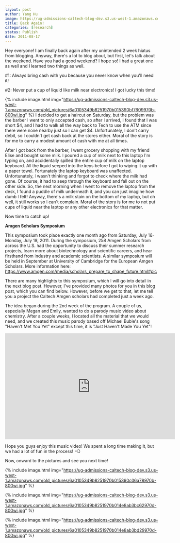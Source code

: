```yaml
---
layout: post
author: Yang Hu
image: https://ug-admissions-caltech-blog-dev.s3.us-west-1.amazonaws.com/old_pictures/6a0105349b8251970b01543492fa9a970c-800wi.jpg
title: Back Again!
categories: [research]
status: Publish
date: 2011-08-17
---
```



Hey everyone! I am finally back again after my unintended 2 week hiatus from blogging. Anyway, there's a lot to blog about, but first, let's talk about the weekend. Have you had a good weekend? I hope so! I had a great one as well and I learned two things as well.

#1: Always bring cash with you because you never know when you'll need it!

#2: Never put a cup of liquid like milk near electronics! I got lucky this time!

{% include image.html img="https://ug-admissions-caltech-blog-dev.s3.us-west-1.amazonaws.com/old_pictures/6a0105349b8251970b015390bf7609970b-800wi.jpg" %}
I decided to get a haircut on Saturday, but the problem was the barber I went to only accepted cash, so after I arrived, I found that I was short $4, and I had to walk all the way back to Tech to use the ATM since there were none nearby just so I can get $4. Unfortunately, I don't carry debit, so I couldn't get cash back at the stores either. Moral of the story is for me to carry a modest amount of cash with me at all times.

After I got back from the barber, I went grocery shopping with my friend Elise and bought some milk. I poured a cup of milk next to this laptop I'm typing on, and accidentally spilled the entire cup of milk on the laptop keyboard. All the liquid seeped into the keys before I got to wiping it up with a paper towel. Fortunately the laptop keyboard was unaffected. Unfortunately, I wasn't thinking and forgot to check where the milk had gone. Of course, it had to seep through the keyboard and fall out on the other side. So, the next morning when I went to remove the laptop from the desk, I found a puddle of milk underneath it, and you can just imagine how dumb I felt! Anyway, there's a milk stain on the bottom of my laptop, but oh well, it still works so I can't complain. Moral of the story is for me to not put cups of liquid near the laptop or any other electronics for that matter.

Now time to catch up!

**Amgen Scholars Symposium**

This symposium took place exactly one month ago from Saturday, July 16-Monday, July 18, 2011. During the symposium, 258 Amgen Scholars from across the U.S. had the  opportunity to discuss their summer research projects, learn more about  biotechnology and scientific careers, and hear firsthand from industry  and academic scientists. A similar symposium will be held in September  at University of Cambridge for the European Amgen Scholars. More information here: <a href="https://www.amgen.com/media/scholars_prepare_to_shape_future.html#pic" target="_self">https://www.amgen.com/media/scholars_prepare_to_shape_future.html#pic</a>

There are many highlights to this symposium, which I will go into detail in the next blog post. However, I've provided many photos for you in this blog post, which you can find below. However, before we get to that, let me tell you a project the Caltech Amgen scholars had completed just a week ago.

The idea began during the 2nd week of the program. A couple of us, especially Megan and Emily, wanted to do a parody music video about chemistry. After a couple weeks, I located all the material that we would need, and we created this music parody based off Michael Buble's song "Haven't Met You Yet" except this time, it is "Just Haven't Made You Yet"!

<iframe frameborder="0" height="349" src="https://www.youtube.com/embed/iWtTR2OCUQo" width="560"></iframe>

Hope you guys enjoy this music video! We spent a long time making it, but we had a lot of fun in the process! =D

Now, onward to the pictures and see you next time!

{% include image.html img="https://ug-admissions-caltech-blog-dev.s3.us-west-1.amazonaws.com/old_pictures/6a0105349b8251970b015390c06a78970b-800wi.jpg" %}


{% include image.html img="https://ug-admissions-caltech-blog-dev.s3.us-west-1.amazonaws.com/old_pictures/6a0105349b8251970b014e8ab3bc62970d-800wi.jpg" %}


{% include image.html img="https://ug-admissions-caltech-blog-dev.s3.us-west-1.amazonaws.com/old_pictures/6a0105349b8251970b014e8ab3bd29970d-800wi.jpg" %}
